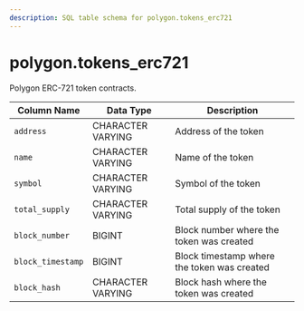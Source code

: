 ```yaml
---
description: SQL table schema for polygon.tokens_erc721
---
```


# polygon.tokens\_erc721

Polygon ERC-721 token contracts.

| Column Name       | Data Type         | Description                                 |
| ----------------- | ----------------- | ------------------------------------------- |
| `address`         | CHARACTER VARYING | Address of the token                        |
| `name`            | CHARACTER VARYING | Name of the token                           |
| `symbol`          | CHARACTER VARYING | Symbol of the token                         |
| `total_supply`    | CHARACTER VARYING | Total supply of the token                   |
| `block_number`    | BIGINT            | Block number where the token was created    |
| `block_timestamp` | BIGINT            | Block timestamp where the token was created |
| `block_hash`      | CHARACTER VARYING | Block hash where the token was created      |
